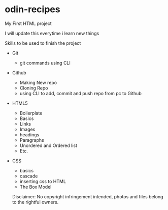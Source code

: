 # odin-recipes
My First HTML project

I will update this everytime i learn new things

Skills to be used to finish the project
* Git
    - git commands using CLI
* Github
    - Making New repo
    - Cloning Repo
    - using CLI to add, commit and push repo from pc to Github
* HTML5
    - Boilerplate
    - Basics
    - Links
    - Images
    - headings
    - Paragraphs
    - Unordered and Ordered list
    - Etc.
* CSS
    - basics
    - cascade
    - inserting css to HTML
    - The Box Model

    Disclaimer: No copyright infringement intended, photos and files belong to the rightful owners.
